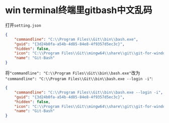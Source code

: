 # win terminal终端里gitbash中文乱码

打开`setting.json`

```json
{
    "commandline": "C:\\Program Files\\Git\\bin\\bash.exe",
    "guid": "{3d24b0fa-a54b-4d85-84e8-4f9357d5ec3c}",
    "hidden": false,
    "icon": "C:\\Program Files\\Git\\mingw64\\share\\git\\git-for-windows.ico",
    "name": "Git-Bash"
}
```

将`"commandline": "C:\\Program Files\\Git\\bin\\bash.exe"`改为    `"commandline": "C:\\Program Files\\Git\\bin\\bash.exe --login -i"`:

```json
{
    "commandline": "C:\\Program Files\\Git\\bin\\bash.exe --login -i",
    "guid": "{3d24b0fa-a54b-4d85-84e8-4f9357d5ec3c}",
    "hidden": false,
    "icon": "C:\\Program Files\\Git\\mingw64\\share\\git\\git-for-windows.ico",
    "name": "Git-Bash"
}
```
